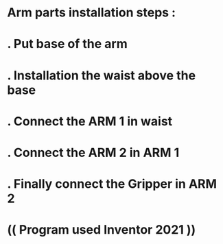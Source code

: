 # Arm parts installation steps : 
 # . Put base of the arm 
 # . Installation the waist above the base 
 # . Connect the ARM 1 in waist 
 # . Connect the ARM 2 in ARM 1 
 # . Finally connect the Gripper in ARM 2 


 # (( Program used Inventor 2021 ))
